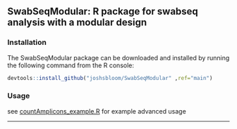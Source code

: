 ## SwabSeqModular: R package for swabseq analysis with a modular design

### Installation

The SwabSeqModular package can be downloaded and installed by running the following command from the R console:

```r
devtools::install_github("joshsbloom/SwabSeqModular" ,ref="main")
```

### Usage
see [countAmplicons_example.R](examples/countAmplicons_example.R) for example advanced usage
___
